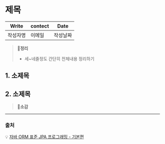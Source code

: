 # 제목

| Write    | contect | Date     | 
| -------- | ------- | -------- | 
| 작성자명   | 이메일    | 작성날짜   |  



> **📝정리**
>
> - 세~네줄정도 간단히 전체내용 정리하기



## 1. 소제목

 

## 2. 소제목







> 📝**소감**
>
> 

---

### 출처

💡 [자바 ORM 표준 JPA 프로그래밍 - 기본편](https://github.com/hside-project/TECH_NARA.git) 




